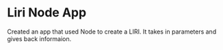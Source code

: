 # Liri Node App

Created an app that used Node to create a LIRI. It takes in parameters and gives back informaion.

